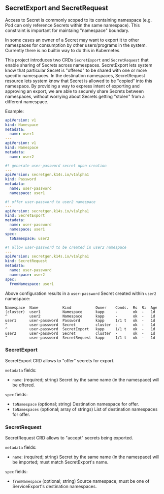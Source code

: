 ## SecretExport and SecretRequest

Access to Secret is commonly scoped to its containing namespace (e.g. Pod can only reference Secrets within the same namespace). This constraint is important for maintaing "namespace" boundary.

In some cases an owner of a Secret may want to export it to other namespaces for consumption by other users/programs in the system. Currently there is no builtin way to do this in Kubernetes.

This project introduces two CRDs `SecretExport` and `SecretRequest` that enable sharing of Secrets across namespaces. SecretExport lets system know that particular Secret is "offered" to be shared with one or more specific namespaces. In the destination namespaces, SecretRequest resource lets system know that Secret is allowed to be "copied" into this namespace. By providing a way to express intent of exporting and approving an export, we are able to securely share Secrets between namespaces, without worrying about Secrets getting "stolen" from a different namespace.

Example:

```yaml
apiVersion: v1
kind: Namespace
metadata:
  name: user1
---
apiVersion: v1
kind: Namespace
metadata:
  name: user2

#! generate user-password secret upon creation
---
apiVersion: secretgen.k14s.io/v1alpha1
kind: Password
metadata:
  name: user-password
  namespace: user1

#! offer user-password to user2 namespace
---
apiVersion: secretgen.k14s.io/v1alpha1
kind: SecretExport
metadata:
  name: user-password
  namespace: user1
spec:
  toNamespace: user2

#! allow user-password to be created in user2 namespace
---
apiVersion: secretgen.k14s.io/v1alpha1
kind: SecretRequest
metadata:
  name: user-password
  namespace: user2
spec:
  fromNamespace: user1
```

Above configuration results in a `user-password` Secret created within `user2` namespace:

```
Namespace  Name           Kind           Owner    Conds.  Rs  Ri  Age
(cluster)  user1          Namespace      kapp     -       ok  -   1d
^          user2          Namespace      kapp     -       ok  -   1d
user1      user-password  Password       kapp     1/1 t   ok  -   1d
^          user-password  Secret         cluster  -       ok  -   1d
^          user-password  SecretExport   kapp     1/1 t   ok  -   1d
user2      user-password  Secret         cluster  -       ok  -   1d
^          user-password  SecretRequest  kapp     1/1 t   ok  -   1d
```

### SecretExport

SecretExport CRD allows to "offer" secrets for export.

`metadata` fields:

- `name`: (required; string) Secret by the same name (in the namespace) will be offered.

`spec` fields:

- `toNamespace` (optional; string) Destination namespace for offer.
- `toNamespaces` (optional; array of strings) List of destination namespaces for offer.

### SecretRequest

SecretRequest CRD allows to "accept" secrets being exported.

`metadata` fields:

- `name`: (required; string) Secret by the same name (in the namespace) will be imported; must match SecretExport's name.

`spec` fields:

- `fromNamespace` (optional; string) Source namespace; must be one of ServiceExport's destination namespaces.
